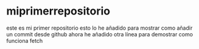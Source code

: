 # miprimerrepositorio
este es mi primer repositorio
esto lo he añadido para mostrar como añadir un commit desde github
ahora he añadido otra línea para demostrar como funciona fetch

